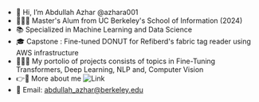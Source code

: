 - 👋 Hi, I’m Abdullah Azhar @azhara001
- 💙🐻💛 Master's Alum from UC Berkeley's School of Information (2024)
- 📚 Specialized in Machine Learning and Data Science
- 🎓 Capstone : Fine-tuned DONUT for Refiberd's fabric tag reader using AWS infrastructure
- 👨🏻‍💻 My portolio of projects consists of topics in Fine-Tuning Transformers, Deep Learning, NLP and, Computer Vision
- 👉🔗 More about me ![Link](https://azhara001.github.io/)
- 📩 Email: abdullah_azhar@berkeley.edu








<!---
azhara001/azhara001 is a ✨ special ✨ repository because its `README.md` (this file) appears on your GitHub profile.
You can click the Preview link to take a look at your changes.
--->
